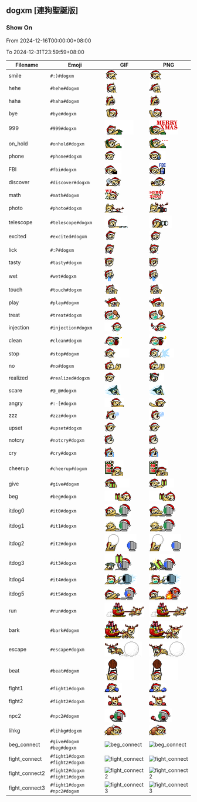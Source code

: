 ## dogxm [連狗聖誕版]

### Show On
From 2024-12-16T00:00:00+08:00

To 2024-12-31T23:59:59+08:00

| Filename | Emoji | GIF | PNG |
| --- | --- | --- | --- |
| smile | `#:)#dogxm` | ![smile](../../assets/ios/faces/dogxm/smile.gif) | ![smile](../../assets/ios/faces_png/dogxm/smile.png) |
| hehe | `#hehe#dogxm` | ![hehe](../../assets/ios/faces/dogxm/hehe.gif) | ![hehe](../../assets/ios/faces_png/dogxm/hehe.png) |
| haha | `#haha#dogxm` | ![haha](../../assets/ios/faces/dogxm/haha.gif) | ![haha](../../assets/ios/faces_png/dogxm/haha.png) |
| bye | `#bye#dogxm` | ![bye](../../assets/ios/faces/dogxm/bye.gif) | ![bye](../../assets/ios/faces_png/dogxm/bye.png) |
| 999 | `#999#dogxm` | ![999](../../assets/ios/faces/dogxm/999.gif) | ![999](../../assets/ios/faces_png/dogxm/999.png) |
| on_hold | `#onhold#dogxm` | ![on_hold](../../assets/ios/faces/dogxm/on_hold.gif) | ![on_hold](../../assets/ios/faces_png/dogxm/on_hold.png) |
| phone | `#phone#dogxm` | ![phone](../../assets/ios/faces/dogxm/phone.gif) | ![phone](../../assets/ios/faces_png/dogxm/phone.png) |
| FBI | `#fbi#dogxm` | ![FBI](../../assets/ios/faces/dogxm/FBI.gif) | ![FBI](../../assets/ios/faces_png/dogxm/FBI.png) |
| discover | `#discover#dogxm` | ![discover](../../assets/ios/faces/dogxm/discover.gif) | ![discover](../../assets/ios/faces_png/dogxm/discover.png) |
| math | `#math#dogxm` | ![math](../../assets/ios/faces/dogxm/math.gif) | ![math](../../assets/ios/faces_png/dogxm/math.png) |
| photo | `#photo#dogxm` | ![photo](../../assets/ios/faces/dogxm/photo.gif) | ![photo](../../assets/ios/faces_png/dogxm/photo.png) |
| telescope | `#telescope#dogxm` | ![telescope](../../assets/ios/faces/dogxm/telescope.gif) | ![telescope](../../assets/ios/faces_png/dogxm/telescope.png) |
| excited | `#excited#dogxm` | ![excited](../../assets/ios/faces/dogxm/excited.gif) | ![excited](../../assets/ios/faces_png/dogxm/excited.png) |
| lick | `#:P#dogxm` | ![lick](../../assets/ios/faces/dogxm/lick.gif) | ![lick](../../assets/ios/faces_png/dogxm/lick.png) |
| tasty | `#tasty#dogxm` | ![tasty](../../assets/ios/faces/dogxm/tasty.gif) | ![tasty](../../assets/ios/faces_png/dogxm/tasty.png) |
| wet | `#wet#dogxm` | ![wet](../../assets/ios/faces/dogxm/wet.gif) | ![wet](../../assets/ios/faces_png/dogxm/wet.png) |
| touch | `#touch#dogxm` | ![touch](../../assets/ios/faces/dogxm/touch.gif) | ![touch](../../assets/ios/faces_png/dogxm/touch.png) |
| play | `#play#dogxm` | ![play](../../assets/ios/faces/dogxm/play.gif) | ![play](../../assets/ios/faces_png/dogxm/play.png) |
| treat | `#treat#dogxm` | ![treat](../../assets/ios/faces/dogxm/treat.gif) | ![treat](../../assets/ios/faces_png/dogxm/treat.png) |
| injection | `#injection#dogxm` | ![injection](../../assets/ios/faces/dogxm/injection.gif) | ![injection](../../assets/ios/faces_png/dogxm/injection.png) |
| clean | `#clean#dogxm` | ![clean](../../assets/ios/faces/dogxm/clean.gif) | ![clean](../../assets/ios/faces_png/dogxm/clean.png) |
| stop | `#stop#dogxm` | ![stop](../../assets/ios/faces/dogxm/stop.gif) | ![stop](../../assets/ios/faces_png/dogxm/stop.png) |
| no | `#no#dogxm` | ![no](../../assets/ios/faces/dogxm/no.gif) | ![no](../../assets/ios/faces_png/dogxm/no.png) |
| realized | `#realized#dogxm` | ![realized](../../assets/ios/faces/dogxm/realized.gif) | ![realized](../../assets/ios/faces_png/dogxm/realized.png) |
| scare | `#@_@#dogxm` | ![scare](../../assets/ios/faces/dogxm/scare.gif) | ![scare](../../assets/ios/faces_png/dogxm/scare.png) |
| angry | `#:-[#dogxm` | ![angry](../../assets/ios/faces/dogxm/angry.gif) | ![angry](../../assets/ios/faces_png/dogxm/angry.png) |
| zzz | `#zzz#dogxm` | ![zzz](../../assets/ios/faces/dogxm/zzz.gif) | ![zzz](../../assets/ios/faces_png/dogxm/zzz.png) |
| upset | `#upset#dogxm` | ![upset](../../assets/ios/faces/dogxm/upset.gif) | ![upset](../../assets/ios/faces_png/dogxm/upset.png) |
| notcry | `#notcry#dogxm` | ![notcry](../../assets/ios/faces/dogxm/notcry.gif) | ![notcry](../../assets/ios/faces_png/dogxm/notcry.png) |
| cry | `#cry#dogxm` | ![cry](../../assets/ios/faces/dogxm/cry.gif) | ![cry](../../assets/ios/faces_png/dogxm/cry.png) |
| cheerup | `#cheerup#dogxm` | ![cheerup](../../assets/ios/faces/dogxm/cheerup.gif) | ![cheerup](../../assets/ios/faces_png/dogxm/cheerup.png) |
| give | `#give#dogxm` | ![give](../../assets/ios/faces/dogxm/give.gif) | ![give](../../assets/ios/faces_png/dogxm/give.png) |
| beg | `#beg#dogxm` | ![beg](../../assets/ios/faces/dogxm/beg.gif) | ![beg](../../assets/ios/faces_png/dogxm/beg.png) |
| itdog0 | `#it0#dogxm` | ![itdog0](../../assets/ios/faces/dogxm/itdog0.gif) | ![itdog0](../../assets/ios/faces_png/dogxm/itdog0.png) |
| itdog1 | `#it1#dogxm` | ![itdog1](../../assets/ios/faces/dogxm/itdog1.gif) | ![itdog1](../../assets/ios/faces_png/dogxm/itdog1.png) |
| itdog2 | `#it2#dogxm` | ![itdog2](../../assets/ios/faces/dogxm/itdog2.gif) | ![itdog2](../../assets/ios/faces_png/dogxm/itdog2.png) |
| itdog3 | `#it3#dogxm` | ![itdog3](../../assets/ios/faces/dogxm/itdog3.gif) | ![itdog3](../../assets/ios/faces_png/dogxm/itdog3.png) |
| itdog4 | `#it4#dogxm` | ![itdog4](../../assets/ios/faces/dogxm/itdog4.gif) | ![itdog4](../../assets/ios/faces_png/dogxm/itdog4.png) |
| itdog5 | `#it5#dogxm` | ![itdog5](../../assets/ios/faces/dogxm/itdog5.gif) | ![itdog5](../../assets/ios/faces_png/dogxm/itdog5.png) |
| run | `#run#dogxm` | ![run](../../assets/ios/faces/dogxm/run.gif) | ![run](../../assets/ios/faces_png/dogxm/run.png) |
| bark | `#bark#dogxm` | ![bark](../../assets/ios/faces/dogxm/bark.gif) | ![bark](../../assets/ios/faces_png/dogxm/bark.png) |
| escape | `#escape#dogxm` | ![escape](../../assets/ios/faces/dogxm/escape.gif) | ![escape](../../assets/ios/faces_png/dogxm/escape.png) |
| beat | `#beat#dogxm` | ![beat](../../assets/ios/faces/dogxm/beat.gif) | ![beat](../../assets/ios/faces_png/dogxm/beat.png) |
| fight1 | `#fight1#dogxm` | ![fight1](../../assets/ios/faces/dogxm/fight1.gif) | ![fight1](../../assets/ios/faces_png/dogxm/fight1.png) |
| fight2 | `#fight2#dogxm` | ![fight2](../../assets/ios/faces/dogxm/fight2.gif) | ![fight2](../../assets/ios/faces_png/dogxm/fight2.png) |
| npc2 | `#npc2#dogxm` | ![npc2](../../assets/ios/faces/dogxm/npc2.gif) | ![npc2](../../assets/ios/faces_png/dogxm/npc2.png) |
| lihkg | `#lihkg#dogxm` | ![lihkg](../../assets/ios/faces/dogxm/lihkg.gif) | ![lihkg](../../assets/ios/faces_png/dogxm/lihkg.png) |
| beg_connect | `#give#dogxm #beg#dogxm` | ![beg_connect](../assets/faces/dogxm/beg_connect.gif) | ![beg_connect](../assets/faces_png/dogxm/beg_connect.png) |
| fight_connect | `#fight1#dogxm #fight2#dogxm` | ![fight_connect](../assets/faces/dogxm/fight_connect.gif) | ![fight_connect](../assets/faces_png/dogxm/fight_connect.png) |
| fight_connect2 | `#fight2#dogxm #fight1#dogxm` | ![fight_connect2](../assets/faces/dogxm/fight_connect2.gif) | ![fight_connect2](../assets/faces_png/dogxm/fight_connect2.png) |
| fight_connect3 | `#fight1#dogxm #npc2#dogxm` | ![fight_connect3](../assets/faces/dogxm/fight_connect3.gif) | ![fight_connect3](../assets/faces_png/dogxm/fight_connect3.png) |

